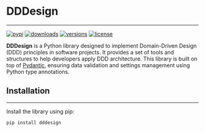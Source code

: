 # DDDesign

---

[![pypi](https://img.shields.io/pypi/v/dddesign.svg)](https://pypi.python.org/pypi/dddesign)
[![downloads](https://static.pepy.tech/badge/dddesign/month)](https://pepy.tech/project/dddesign)
[![versions](https://img.shields.io/pypi/pyversions/dddesign.svg)](https://github.com/davyddd/dddesign)
[![license](https://img.shields.io/github/license/davyddd/dddesign.svg)](https://github.com/davyddd/dddesign/blob/main/LICENSE)

**DDDesign** is a Python library designed to implement Domain-Driven Design (DDD) principles in software projects. 
It provides a set of tools and structures to help developers apply DDD architecture. 
This library is built on top of [Pydantic](https://docs.pydantic.dev/latest/), 
ensuring data validation and settings management using Python type annotations.

## Installation

---

Install the library using pip:
```bash
pip install dddesign
```
